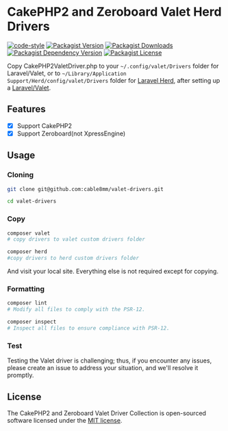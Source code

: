 # CakePHP2 and Zeroboard Valet Herd Drivers

[![code-style](https://github.com/cable8mm/valet-drivers/actions/workflows/code-style.yml/badge.svg)](https://github.com/cable8mm/valet-drivers/actions/workflows/code-style.yml)
[![Packagist Version](https://img.shields.io/packagist/v/cable8mm/valet-drivers)](https://packagist.org/packages/cable8mm/valet-drivers)
[![Packagist Downloads](https://img.shields.io/packagist/dt/cable8mm/valet-drivers)](https://packagist.org/packages/cable8mm/valet-drivers/stats)
[![Packagist Dependency Version](https://img.shields.io/packagist/dependency-v/cable8mm/valet-drivers/php)](https://packagist.org/packages/cable8mm/valet-drivers)
[![Packagist License](https://img.shields.io/packagist/l/cable8mm/valet-drivers)](https://github.com/cable8mm/valet-drivers/blob/main/LICENSE.md)

Copy CakePHP2ValetDriver.php to your `~/.config/valet/Drivers` folder for Laravel/Valet, or to `~/Library/Application Support/Herd/config/valet/Drivers` folder for [Laravel Herd](https://herd.laravel.com/), after setting up a [Laravel/Valet](https://laravel.com/docs/10.x/valet).

## Features

- [x] Support CakePHP2
- [x] Support Zeroboard(not XpressEngine)

## Usage

### Cloning

```sh
git clone git@github.com:cable8mm/valet-drivers.git

cd valet-drivers
```

### Copy

```sh
composer valet
# copy drivers to valet custom drivers folder

composer herd
#copy drivers to herd custom drivers folder
```

And visit your local site. Everything else is not required except for copying.

### Formatting

```bash
composer lint
# Modify all files to comply with the PSR-12.

composer inspect
# Inspect all files to ensure compliance with PSR-12.
```

### Test

Testing the Valet driver is challenging; thus, if you encounter any issues, please create an issue to address your situation, and we'll resolve it promptly.

## License

The CakePHP2 and Zeroboard Valet Driver Collection is open-sourced software licensed under the [MIT license](https://opensource.org/licenses/MIT).
